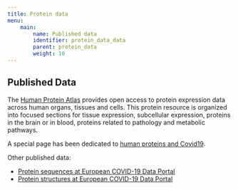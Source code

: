 ```yaml
---
title: Protein data
menu:
    main:
        name: Published data
        identifier: protein_data_data
        parent: protein_data
        weight: 10
---
```


## Published Data

The [Human Protein Atlas](https://www.proteinatlas.org) provides open access to protein expression data across human organs, tissues and cells. This protein resource is organized into focused sections for tissue expression, subcellular expression, proteins in the brain or in blood, proteins related to pathology and metabolic pathways.

A special page has been dedicated to [human proteins and Covid19](https://www.proteinatlas.org/humanproteome/sars-cov-2).

Other published data:

* [Protein sequences at European COVID-19 Data Portal](https://www.covid19dataportal.org/proteins)
* [Protein structures at European COVID-19 Data Portal](https://www.covid19dataportal.org/structures)
